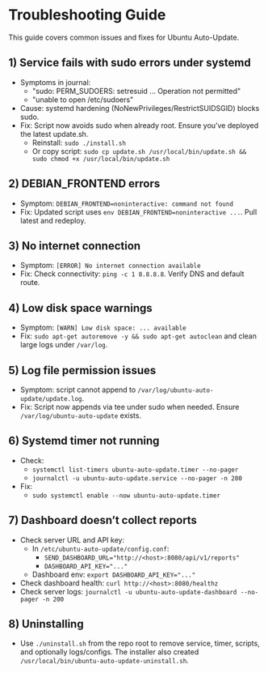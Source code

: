 # Troubleshooting Guide

This guide covers common issues and fixes for Ubuntu Auto-Update.

## 1) Service fails with sudo errors under systemd
- Symptoms in journal:
  - "sudo: PERM_SUDOERS: setresuid ... Operation not permitted"
  - "unable to open /etc/sudoers"
- Cause: systemd hardening (NoNewPrivileges/RestrictSUIDSGID) blocks sudo.
- Fix: Script now avoids sudo when already root. Ensure you’ve deployed the latest update.sh.
  - Reinstall: `sudo ./install.sh`
  - Or copy script: `sudo cp update.sh /usr/local/bin/update.sh && sudo chmod +x /usr/local/bin/update.sh`

## 2) DEBIAN_FRONTEND errors
- Symptom: `DEBIAN_FRONTEND=noninteractive: command not found`
- Fix: Updated script uses `env DEBIAN_FRONTEND=noninteractive ...`. Pull latest and redeploy.

## 3) No internet connection
- Symptom: `[ERROR] No internet connection available`
- Fix: Check connectivity: `ping -c 1 8.8.8.8`. Verify DNS and default route.

## 4) Low disk space warnings
- Symptom: `[WARN] Low disk space: ... available`
- Fix: `sudo apt-get autoremove -y && sudo apt-get autoclean` and clean large logs under `/var/log`.

## 5) Log file permission issues
- Symptom: script cannot append to `/var/log/ubuntu-auto-update/update.log`.
- Fix: Script now appends via tee under sudo when needed. Ensure `/var/log/ubuntu-auto-update` exists.

## 6) Systemd timer not running
- Check:
  - `systemctl list-timers ubuntu-auto-update.timer --no-pager`
  - `journalctl -u ubuntu-auto-update.service --no-pager -n 200`
- Fix:
  - `sudo systemctl enable --now ubuntu-auto-update.timer`

## 7) Dashboard doesn’t collect reports
- Check server URL and API key:
  - In `/etc/ubuntu-auto-update/config.conf`:
    - `SEND_DASHBOARD_URL="http://<host>:8080/api/v1/reports"`
    - `DASHBOARD_API_KEY="..."`
  - Dashboard env: `export DASHBOARD_API_KEY="..."`
- Check dashboard health: `curl http://<host>:8080/healthz`
- Check server logs: `journalctl -u ubuntu-auto-update-dashboard --no-pager -n 200`

## 8) Uninstalling
- Use `./uninstall.sh` from the repo root to remove service, timer, scripts, and optionally logs/configs. The installer also created `/usr/local/bin/ubuntu-auto-update-uninstall.sh`.
